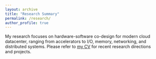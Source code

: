 ```yaml
---
layout: archive
title: "Research Summary"
permalink: /research/
author_profile: true
---
```

My research focuses on hardware-software co-design for modern cloud datacenter, ranging from accelerators to I/O, memory, networking, and distributed systems.
Please refer to [my CV](https://YifanYuan3.github.io/files/cv_yifan_yuan.pdf) for recent research directions and projects.


<!---
In modern data centers, the network is playing a critical rule. The performance of the network is growing dramatically (e.g., from 1GbE in ~20 years ago to even 400GbE today). 
Also, emerging hardwares, such as FPGA and programmable ASIC, begin to power the network devices.
This brings us with two questions:

1. How can we enhance the existing system components (e.g., CPU, network stack) to let them carry the high-performance network more easily and efficiently?
2. How can we leverage the network itself to do more, and thus accelerate networked applications?

Our research tries to answer these two questions from multiple aspects.

For the first question, we not only consider the ways of better utilizing and managing existing hardware features (i.e., performance optimization and tuning) but also try to add new components (i.e., hardware accelerator) to further boost the performance of cloud applications and infrastructures.

For the second question, we explore the potential of in-network (both NIC and switch) computing and use distributed machine learning as a representative application to show the advantages of our ideas. 
-->
